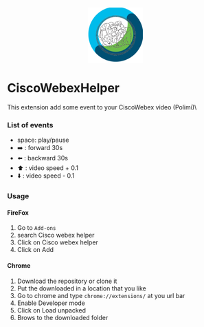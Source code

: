 <p align="center">
  <img src="./images/logo128.png" />
</p>

# CiscoWebexHelper

This extension add some event to your CiscoWebex video (Polimi)\

### List of events

* space: play/pause
* ➡️ : forward 30s
* ⬅️ : backward 30s
* ⬆️ : video speed + 0.1
* ⬇️ : video speed - 0.1

### Usage

#### FireFox
1. Go to `Add-ons`
2. search Cisco webex helper
3. Click on Cisco webex helper
4. Click on Add

#### Chrome
1. Download the repository or clone it
2. Put the downloaded in a location that you like
3. Go to chrome and type `chrome://extensions/` at you url bar
4. Enable Developer mode
5. Click on Load unpacked
6. Brows to the downloaded folder

